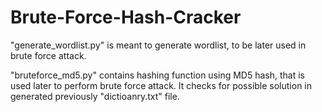 # Brute-Force-Hash-Cracker

"generate_wordlist.py" is meant to generate wordlist, to be later used in brute force attack.

"bruteforce_md5.py" contains hashing function using MD5 hash, that is used later to perform brute force attack. It checks for possible solution in generated previously "dictioanry.txt" file.
